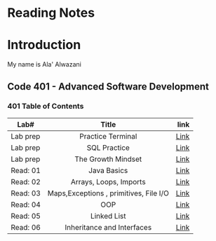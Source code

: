 # Reading Notes

# Introduction
My name is Ala' Alwazani

## Code 401 - Advanced Software Development

### 401 Table of Contents 

| **Lab#**   |      **Title**      |                                **link**                                   |
|------------|:-------------------:|--------------------------------------------------------------------------:|
| Lab prep   |  Practice Terminal         | [Link](https://github.com/AlaaYlula/reading-notes/blob/main/Terminal.md)  |
| Lab prep   |  SQL Practice              | [Link](https://github.com/AlaaYlula/reading-notes/blob/main/SQL.md)       |
| Lab prep   |  The Growth Mindset        | [Link](https://github.com/AlaaYlula/reading-notes/blob/main/Mindset.md)   |
| Read: 01   |   Java Basics              | [Link](https://github.com/AlaaYlula/reading-notes/blob/main/JavaBasics.md)   |
| Read: 02   |   Arrays, Loops, Imports   | [Link](https://github.com/AlaaYlula/reading-notes/blob/main/Arrays_Loops_Imports.md)   |
| Read: 03   |   Maps,Exceptions , primitives, File I/O     | [Link](https://github.com/AlaaYlula/reading-notes/blob/main/Maps_primitives_File.md)   |
| Read: 04   |   OOP     | [Link](https://github.com/AlaaYlula/reading-notes/blob/main/OOP.md)   |
| Read: 05   |   Linked List     | [Link](https://github.com/AlaaYlula/reading-notes/blob/main/LinkedList.md)   |
| Read: 06   |   Inheritance and Interfaces     | [Link](https://github.com/AlaaYlula/reading-notes/blob/main/Inheritance_and_Interfaces.md)   |



    

